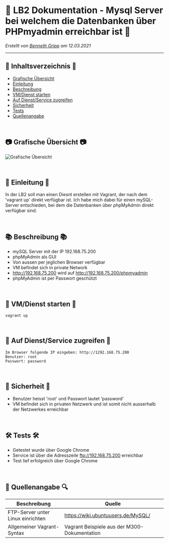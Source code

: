# 📖 LB2 Dokumentation - Mysql Server bei welchem die Datenbanken über PHPmyadmin erreichbar ist 📖

_Erstellt von [Benneth Gripp](https://github.com/1JustBen5) am 12.03.2021_

---

## 📝 Inhaltsverzeichnis 📝
- [Grafische Übersicht](#Grafische-Übersicht) 
- [Einleitung](#Einleitung) 
- [Beschreibung](#Beschreibung) 
- [VM/Dienst starten](#VM/Dienst-starten) 
- [Auf Dienst/Service zugreifen](#Auf-Dienst/Service-zugreifen) 
- [Sicherheit](#Sicherheit) 
- [Tests](#Tests) 
- [Quellenangabe](#Quellenangabe) 

<br>

## 📷 Grafische Übersicht 📷
![Grafische Übersicht](Pictures/Grafische_Übersicht.png)

<br>

## 🔖 Einleitung 🔖
In der LB2 soll man einen Diesnt erstellen mit Vagrant, der nach dem 'vagrant up' direkt verfügbar ist. Ich habe mich dabei für einen mySQL-Server entschieden, bei dem die Datenbanken über phpMyAdmin direkt verfügbar sind.

<br>

## 📚 Beschreibung 📚
  * mySQL Server mit der IP 192.168.75.200
  * phpMyAdmin als GUI
  * Von aussen per jeglichen Browser verfügbar
  * VM befindet sich in private Network
  * http://192.168.75.200 wird auf http://192.168.75.200/phpmyadmin
  * phpMyAdmin ist per Passwort geschützt

<br>

## 🚩 VM/Dienst starten 🚩
    vagrant up

<br>

## 🔑 Auf Dienst/Service zugreifen 🔑
    Im Browser folgende IP eingeben: http://1292.168.75.200
    Benutzer: root  
    Passwort: password

<br>

## 🔐 Sicherheit 🔐
* Benutzer heisst 'root' und Passwort lautet 'password'
* VM befindet sich in privaten Netzwerk und ist somit nicht ausserhalb der Netzwerkes erreichbar

<br>

## 🛠 Tests 🛠
* Getestet wurde über Google Chrome
* Service ist über die Adresszeile ftp://192.168.75.200 erreichbar
* Test lief erfolgreich über Google Chrome


<br>

## 🔎 Quellenangabe 🔍

| Beschreibung      | Quelle          |
| --------------| -----------------|
| FTP-Server unter Linux einrichten | https://wiki.ubuntuusers.de/MySQL/ |
| Allgemeiner Vagrant-Syntax| Vagrant Beispiele aus der M300-Dokumentation  |

